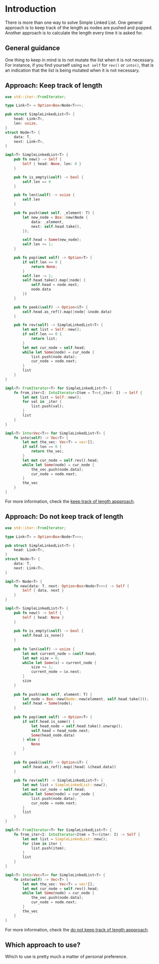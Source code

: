 # Introduction

There is more than one way to solve Simple Linked List.
One general approach is to keep track of the length as nodes are pushed and popped.
Another approach is to calculate the length every time it is asked for.

## General guidance

One thing to keep in mind is to not mutate the list when it is not necessary.
For instance, if you find yourself using `mut self` for  `rev()` or `into()`, that is an indication that the list is being mutated when it is not necessary.

## Approach: Keep track of length

```rust
use std::iter::FromIterator;

type Link<T> = Option<Box<Node<T>>>;

pub struct SimpleLinkedList<T> {
    head: Link<T>,
    len: usize,
}
struct Node<T> {
    data: T,
    next: Link<T>,
}

impl<T> SimpleLinkedList<T> {
    pub fn new() -> Self {
        Self { head: None, len: 0 }
    }

    pub fn is_empty(&self) -> bool {
        self.len == 0
    }

    pub fn len(&self) -> usize {
        self.len
    }

    pub fn push(&mut self, _element: T) {
        let new_node = Box::new(Node {
            data: _element,
            next: self.head.take(),
        });

        self.head = Some(new_node);
        self.len += 1;
    }

    pub fn pop(&mut self) -> Option<T> {
        if self.len == 0 {
            return None;
        }
        self.len -= 1;
        self.head.take().map(|node| {
            self.head = node.next;
            node.data
        })
    }

    pub fn peek(&self) -> Option<&T> {
        self.head.as_ref().map(|node| &node.data)
    }

    pub fn rev(self) -> SimpleLinkedList<T> {
        let mut list = Self::new();
        if self.len == 0 {
            return list;
        }
        let mut cur_node = self.head;
        while let Some(node) = cur_node {
            list.push(node.data);
            cur_node = node.next;
        }
        list
    }
}

impl<T> FromIterator<T> for SimpleLinkedList<T> {
    fn from_iter<I: IntoIterator<Item = T>>(_iter: I) -> Self {
        let mut list = Self::new();
        for val in _iter {
            list.push(val);
        }
        list
    }
}

impl<T> Into<Vec<T>> for SimpleLinkedList<T> {
    fn into(self) -> Vec<T> {
        let mut the_vec: Vec<T> = vec![];
        if self.len == 0 {
            return the_vec;
        }
        let mut cur_node = self.rev().head;
        while let Some(node) = cur_node {
            the_vec.push(node.data);
            cur_node = node.next;
        }
        the_vec
    }
}
```

For more information, check the [keep track of length appproach][approach-keep-track-of-length].

## Approach: Do not keep track of length

```rust
use std::iter::FromIterator;

type Link<T> = Option<Box<Node<T>>>;

pub struct SimpleLinkedList<T> {
    head: Link<T>,
}
struct Node<T> {
    data: T,
    next: Link<T>,
}

impl<T> Node<T> {
    fn new(data: T, next: Option<Box<Node<T>>>) -> Self {
        Self { data, next }
    }
}

impl<T> SimpleLinkedList<T> {
    pub fn new() -> Self {
        Self { head: None }
    }
    
    pub fn is_empty(&self) -> bool {
        self.head.is_none()
    }
    
    pub fn len(&self) -> usize {
        let mut current_node = &self.head;
        let mut size = 0;
        while let Some(x) = current_node {
            size += 1;
            current_node = &x.next;
        }
        size
    }
    
    pub fn push(&mut self, element: T) {
        let node = Box::new(Node::new(element, self.head.take()));
        self.head = Some(node);
    }
    
    pub fn pop(&mut self) -> Option<T> {
        if self.head.is_some() {
            let head_node = self.head.take().unwrap();
            self.head = head_node.next;
            Some(head_node.data)
        } else {
            None
        }
    }
    
    pub fn peek(&self) -> Option<&T> {
        self.head.as_ref().map(|head| &(head.data))
    }
    
    pub fn rev(self) -> SimpleLinkedList<T> {
        let mut list = SimpleLinkedList::new();
        let mut cur_node = self.head;
        while let Some(node) = cur_node {
            list.push(node.data);
            cur_node = node.next;
        }
        list
    }
}

impl<T> FromIterator<T> for SimpleLinkedList<T> {
    fn from_iter<I: IntoIterator<Item = T>>(iter: I) -> Self {
        let mut list = SimpleLinkedList::new();
        for item in iter {
            list.push(item);
        }
        list
    }
}

impl<T> Into<Vec<T>> for SimpleLinkedList<T> {
    fn into(self) -> Vec<T> {
        let mut the_vec: Vec<T> = vec![];
        let mut cur_node = self.rev().head;
        while let Some(node) = cur_node {
            the_vec.push(node.data);
            cur_node = node.next;
        }
        the_vec
    }
}
```

For more information, check the [do not keep track of length appproach][approach-do-not-keep-track-of-length].

## Which approach to use?

Which to use is pretty much a matter of personal preference.

[approach-keep-track-of-length]: https://exercism.org/tracks/rust/exercises/simple-linked-list/approaches/keep-track-of-length
[approach-do-not-keep-track-of-length]: https://exercism.org/tracks/rust/exercises/simple-linked-list/approaches/do-not-keep-track-of-length
